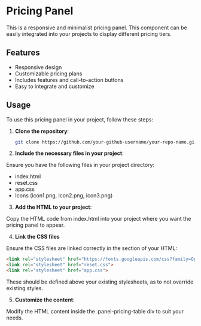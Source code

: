 # Pricing Panel

This is a responsive and minimalist pricing panel. This component can be easily integrated into your projects to display different pricing tiers.

## Features

- Responsive design
- Customizable pricing plans
- Includes features and call-to-action buttons
- Easy to integrate and customize

## Usage

To use this pricing panel in your project, follow these steps:

1. **Clone the repository**:

   ```bash
   git clone https://github.com/your-github-username/your-repo-name.git

2. **Include the necessary files in your project**:

Ensure you have the following files in your project directory:

- index.html
- reset.css
- app.css
- Icons (icon1.png, icon2.png, icon3.png)

3. **Add the HTML to your project**:

Copy the HTML code from index.html into your project where you want the pricing panel to appear.

4. **Link the CSS files**

Ensure the CSS files are linked correctly in the <head> section of your HTML:
```html
<link rel="stylesheet" href="https://fonts.googleapis.com/css?family=Open+Sans:400,600,700">
<link rel="stylesheet" href="reset.css">
<link rel="stylesheet" href="app.css">
```
These should be defined above your existing stylesheets, as to not override existing styles.

5. **Customize the content**:

Modify the HTML content inside the .panel-pricing-table div to suit your needs. 

